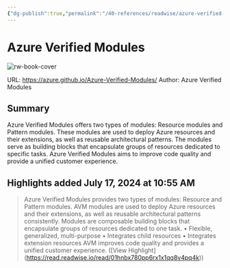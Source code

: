 ```yaml
---
{"dg-publish":true,"permalink":"/40-references/readwise/azure-verified-modules/","tags":["rw/articles"]}
---
```


# Azure Verified Modules

![rw-book-cover](https://readwise-assets.s3.amazonaws.com/static/images/article1.be68295a7e40.png)
  
URL: https://azure.github.io/Azure-Verified-Modules/
Author: Azure Verified Modules

## Summary

Azure Verified Modules offers two types of modules: Resource modules and Pattern modules. These modules are used to deploy Azure resources and their extensions, as well as reusable architectural patterns. The modules serve as building blocks that encapsulate groups of resources dedicated to specific tasks. Azure Verified Modules aims to improve code quality and provide a unified customer experience.

## Highlights added July 17, 2024 at 10:55 AM
>Azure Verified Modules provides two types of modules: Resource and Pattern modules.
>AVM modules are used to deploy Azure resources and their extensions, as well as reusable architectural patterns consistently.
>Modules are composable building blocks that encapsulate groups of resources dedicated to one task.
>• Flexible, generalized, multi-purpose
>• Integrates child resources
>• Integrates extension resources
>AVM improves code quality and provides a unified customer experience. ([View Highlight] (https://read.readwise.io/read/01hnbx780pp6rx1x1qq8v4pq4k))


